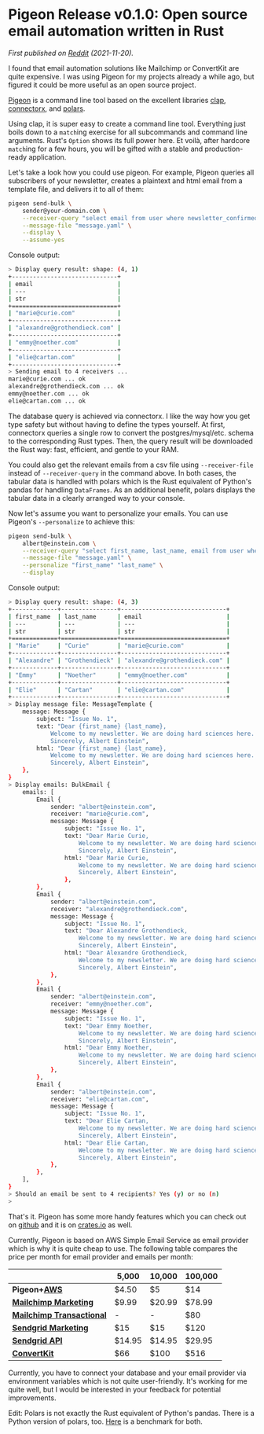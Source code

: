 # Pigeon Release v0.1.0: Open source email automation written in Rust

_First published on [Reddit](https://www.reddit.com/r/rust/comments/qy85sg/pigeonrs_open_source_email_automation_written_in/) (2021-11-20)._

I found that email automation solutions like Mailchimp or ConvertKit are quite expensive. I was using Pigeon for my projects already a while ago, but figured it could be more useful as an open source project.

[Pigeon](https://github.com/quambene/pigeon-rs) is a command line tool based on the excellent libraries [clap](https://crates.io/crates/clap), [connectorx](https://crates.io/crates/connectorx), and [polars](https://crates.io/crates/polars).

Using clap, it is super easy to create a command line tool. Everything just boils down to a `match`ing exercise for all subcommands and command line arguments. Rust's `Option` shows its full power here. Et voilà, after hardcore `match`ing for a few hours, you will be gifted with a stable and production-ready application.

Let's take a look how you could use pigeon. For example, Pigeon queries all subscribers of your newsletter, creates a plaintext and html email from a template file, and delivers it to all of them:

``` bash
pigeon send-bulk \
    sender@your-domain.com \
    --receiver-query "select email from user where newsletter_confirmed = true" \
    --message-file "message.yaml" \
    --display \
    --assume-yes
```

Console output:

``` bash
> Display query result: shape: (4, 1)
+------------------------------+
| email                        |
| ---                          |
| str                          |
+==============================+
| "marie@curie.com"            |
+------------------------------+
| "alexandre@grothendieck.com" |
+------------------------------+
| "emmy@noether.com"           |
+------------------------------+
| "elie@cartan.com"            |
+------------------------------+
> Sending email to 4 receivers ...
marie@curie.com ... ok
alexandre@grothendieck.com ... ok
emmy@noether.com ... ok
elie@cartan.com ... ok
```

The database query is achieved via connectorx. I like the way how you get type safety but without having to define the types yourself. At first, connectorx queries a single row to convert the postgres/mysql/etc. schema to the corresponding Rust types. Then, the query result will be downloaded the Rust way: fast, efficient, and gentle to your RAM.

You could also get the relevant emails from a csv file using `--receiver-file` instead of `--receiver-query` in the command above. In both cases, the tabular data is handled with polars which is the Rust equivalent of Python's pandas for handling `DataFrames`. As an additional benefit, polars displays the tabular data in a clearly arranged way to your console.

Now let's assume you want to personalize your emails. You can use Pigeon's `--personalize` to achieve this:

``` bash
pigeon send-bulk \
    albert@einstein.com \
    --receiver-query "select first_name, last_name, email from user where newsletter_confirmed = true" \
    --message-file "message.yaml" \
    --personalize "first_name" "last_name" \
    --display
```

Console output:

``` bash
> Display query result: shape: (4, 3)
+-------------+----------------+------------------------------+
| first_name  | last_name      | email                        |
| ---         | ---            | ---                          |
| str         | str            | str                          |
+=============+================+==============================+
| "Marie"     | "Curie"        | "marie@curie.com"            |
+-------------+----------------+------------------------------+
| "Alexandre" | "Grothendieck" | "alexandre@grothendieck.com" |
+-------------+----------------+------------------------------+
| "Emmy"      | "Noether"      | "emmy@noether.com"           |
+-------------+----------------+------------------------------+
| "Elie"      | "Cartan"       | "elie@cartan.com"            |
+-------------+----------------+------------------------------+
> Display message file: MessageTemplate {
    message: Message {
        subject: "Issue No. 1",
        text: "Dear {first_name} {last_name},
            Welcome to my newsletter. We are doing hard sciences here.
            Sincerely, Albert Einstein",
        html: "Dear {first_name} {last_name},
            Welcome to my newsletter. We are doing hard sciences here.
            Sincerely, Albert Einstein",
    },
}
> Display emails: BulkEmail {
    emails: [
        Email {
            sender: "albert@einstein.com",
            receiver: "marie@curie.com",
            message: Message {
                subject: "Issue No. 1",
                text: "Dear Marie Curie,
                    Welcome to my newsletter. We are doing hard sciences here.
                    Sincerely, Albert Einstein",
                html: "Dear Marie Curie,
                    Welcome to my newsletter. We are doing hard sciences here.
                    Sincerely, Albert Einstein",
                },
        },
        Email {
            sender: "albert@einstein.com",
            receiver: "alexandre@grothendieck.com",
            message: Message {
                subject: "Issue No. 1",
                text: "Dear Alexandre Grothendieck,
                    Welcome to my newsletter. We are doing hard sciences here.
                    Sincerely, Albert Einstein",
                html: "Dear Alexandre Grothendieck,
                    Welcome to my newsletter. We are doing hard sciences here.
                    Sincerely, Albert Einstein",
            },
        },
        Email {
            sender: "albert@einstein.com",
            receiver: "emmy@noether.com",
            message: Message {
                subject: "Issue No. 1",
                text: "Dear Emmy Noether,
                    Welcome to my newsletter. We are doing hard sciences here.
                    Sincerely, Albert Einstein",
                html: "Dear Emmy Noether,
                    Welcome to my newsletter. We are doing hard sciences here.
                    Sincerely, Albert Einstein",
            },
        },
        Email {
            sender: "albert@einstein.com",
            receiver: "elie@cartan.com",
            message: Message {
                subject: "Issue No. 1",
                text: "Dear Elie Cartan,
                    Welcome to my newsletter. We are doing hard sciences here.
                    Sincerely, Albert Einstein",
                html: "Dear Elie Cartan,
                    Welcome to my newsletter. We are doing hard sciences here.
                    Sincerely, Albert Einstein",
            },
        },
    ],
}
> Should an email be sent to 4 recipients? Yes (y) or no (n)
>
```

That's it. Pigeon has some more handy features which you can check out on [github](https://github.com/quambene/pigeon-rs) and it is on [crates.io](https://crates.io/crates/pigeon-rs) as well.

Currently, Pigeon is based on AWS Simple Email Service as email provider which is why it is quite cheap to use. The following table compares the price per month for email provider and emails per month:

&nbsp; | 5,000 | 10,000 | 100,000
--- | --- | --- | ---
**Pigeon+**[**AWS**](https://aws.amazon.com/ses/pricing/) | $4.50 | $5 | $14
[**Mailchimp Marketing**](https://mailchimp.com/pricing/marketing/) | $9.99 | $20.99 | $78.99
[**Mailchimp Transactional**](https://mailchimp.com/pricing/transactional-email/) | - | - | $80
[**Sendgrid Marketing**](https://sendgrid.com/pricing/) | $15 | $15 | $120
[**Sendgrid API**](https://sendgrid.com/pricing/) | $14.95 | $14.95 | $29.95
[**ConvertKit**](https://convertkit.com/pricing) | $66 | $100 | $516

Currently, you have to connect your database and your email provider via environment variables which is not quite user-friendly. It's working for me quite well, but I would be interested in your feedback for potential improvements.

Edit: Polars is not exactly the Rust equivalent of Python's pandas. There is a Python version of polars, too. [Here](https://h2oai.github.io/db-benchmark/) is a benchmark for both.
